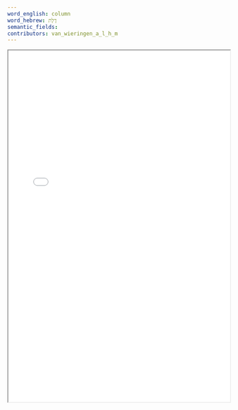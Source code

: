 ```yaml
---
word_english: column
word_hebrew: דֶלֶת
semantic_fields: 
contributors: van_wieringen_a_l_h_m
---
```



<iframe width="100%" height="800" src="../pdfs/delet-KLY-SAHD.pdf"></iframe>
